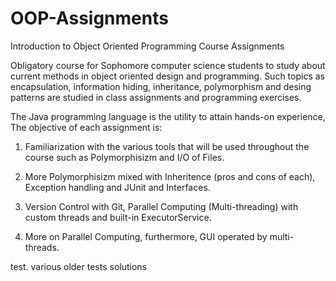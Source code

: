 # OOP-Assignments
Introduction to Object Oriented Programming Course Assignments

Obligatory course for Sophomore computer science students to study about current methods in object oriented design and programming. Such topics as encapsulation, information hiding, inheritance, polymorphism and desing patterns are studied in class assignments and programming exercises.

The Java programming language is the utility to attain hands-on experience, The objective of each assignment is:

  1. Familiarization with the various tools that will be used throughout the course such as Polymorphisizm and I/O of Files.
  
  2. More Polymorphisizm mixed with Inheritence (pros and cons of each), Exception handling and JUnit and Interfaces.
  
  3. Version Control with Git, Parallel Computing (Multi-threading) with custom threads and built-in ExecutorService.
  
  4. More on Parallel Computing, furthermore, GUI operated by multi-threads.
  
  test. various older tests solutions
